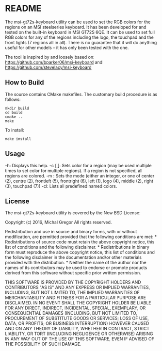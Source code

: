# README #

The msi-gt72s-keyboard utility can be used to set the RGB colors for the regions
on an MSI steelseries keyboard. It has been developed for and tested on the
built-in keyboard in MSI GT72S 6QE. It can be used to set full RGB colors for
any of the regions including the logo, the touchpad and the front lights (7
regions all in all). There is no guarantee that it will do anything useful for
other models – it has only been tested with the one.

The tool is inspired by and loosely based on:
https://github.com/bparker06/msi-keyboard and
https://github.com/stevelacy/msi-keyboard

## How to Build ##

The source contains CMake makefiles. The customary build procedure is as follows:
```
mkdir build
cd build
cmake ..
make
```

To install:
```
make install
```

## Usage ##

-h: Displays this help.
-c [<region>,]<color>: Sets color for a region (may be used multiple times to set color for multiple regions). If a region is not specified, all regions are colored.
-m <mode>: Sets the mode (either an integer, or one of center (2), centre (2), frontleft (5), frontright (6), left (1), logo (4), middle (2), right (3), touchpad (7))
-cl: Lists all predefined named colors.

## License ##

The msi-gt72s-keyboard utility is covered by the New BSD License:

Copyright (c) 2016, Michal Gregor
All rights reserved.

Redistribution and use in source and binary forms, with or without
modification, are permitted provided that the following conditions are met:
    * Redistributions of source code must retain the above copyright
      notice, this list of conditions and the following disclaimer.
    * Redistributions in binary form must reproduce the above copyright
      notice, this list of conditions and the following disclaimer in the
      documentation and/or other materials provided with the distribution.
    * Neither the name of the author nor the names of its contributors may be
	  used to endorse or promote products derived from this software without
	  specific prior written permission.

THIS SOFTWARE IS PROVIDED BY THE COPYRIGHT HOLDERS AND CONTRIBUTORS "AS IS" AND
ANY EXPRESS OR IMPLIED WARRANTIES, INCLUDING, BUT NOT LIMITED TO, THE IMPLIED
WARRANTIES OF MERCHANTABILITY AND FITNESS FOR A PARTICULAR PURPOSE ARE
DISCLAIMED. IN NO EVENT SHALL THE COPYRIGHT HOLDER BE LIABLE FOR ANY
DIRECT, INDIRECT, INCIDENTAL, SPECIAL, EXEMPLARY, OR CONSEQUENTIAL DAMAGES
(INCLUDING, BUT NOT LIMITED TO, PROCUREMENT OF SUBSTITUTE GOODS OR SERVICES;
LOSS OF USE, DATA, OR PROFITS; OR BUSINESS INTERRUPTION) HOWEVER CAUSED AND
ON ANY THEORY OF LIABILITY, WHETHER IN CONTRACT, STRICT LIABILITY, OR TORT
(INCLUDING NEGLIGENCE OR OTHERWISE) ARISING IN ANY WAY OUT OF THE USE OF THIS
SOFTWARE, EVEN IF ADVISED OF THE POSSIBILITY OF SUCH DAMAGE.
